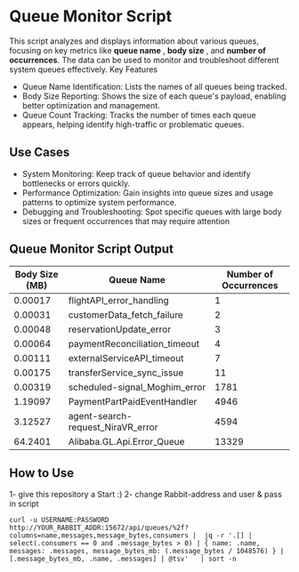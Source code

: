 # Queue Monitor Script
This script analyzes and displays information about various queues, focusing on key metrics like **queue name** , **body size** , and **number of occurrences**. The data can be used to monitor and troubleshoot different system queues effectively.
Key Features

- Queue Name Identification: Lists the names of all queues being tracked.
- Body Size Reporting: Shows the size of each queue's payload, enabling better optimization and management.
- Queue Count Tracking: Tracks the number of times each queue appears, helping identify high-traffic or problematic queues.

## Use Cases

- System Monitoring: Keep track of queue behavior and identify bottlenecks or errors quickly.
- Performance Optimization: Gain insights into queue sizes and usage patterns to optimize system performance.
- Debugging and Troubleshooting: Spot specific queues with large body sizes or frequent occurrences that may require attention

## Queue Monitor Script Output

| Body Size (MB) | Queue Name                          | Number of Occurrences |
|----------------|-------------------------------------|-----------------------|
| 0.00017        | flightAPI_error_handling            | 1                     |
| 0.00031        | customerData_fetch_failure          | 2                     |
| 0.00048        | reservationUpdate_error             | 3                     |
| 0.00064        | paymentReconciliation_timeout       | 4                     |
| 0.00111        | externalServiceAPI_timeout          | 7                     |
| 0.00175        | transferService_sync_issue          | 11                    |
| 0.00319        | scheduled-signal_Moghim_error       | 1781                  |
| 1.19097        | PaymentPartPaidEventHandler         | 4946                  |
| 3.12527        | agent-search-request_NiraVR_error   | 4594                  |
| 64.2401        | Alibaba.GL.Api.Error_Queue          | 13329                 |



## How to Use

1- give this repository a Start :)
2- change Rabbit-address and user & pass in script

```
curl -u USERNAME:PASSWORD http://YOUR_RABBIT_ADDR:15672/api/queues/%2f?columns=name,messages,message_bytes,consumers |  jq -r '.[] | select(.consumers == 0 and .message_bytes > 0) | { name: .name, messages: .messages, message_bytes_mb: (.message_bytes / 1048576) } | [.message_bytes_mb, .name, .messages] | @tsv'   | sort -n
```
